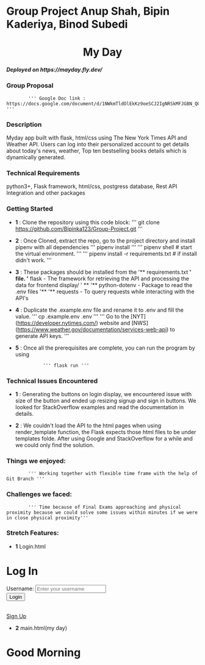 # Group Project Anup Shah, Bipin Kaderiya, Binod Subedi

<h1 align = "center" > My Day </h1>

<h5 target = "_blank"> Deployed on https://mayday.fly.dev/ </h5>

### Group Proposal 
            ''' Google Doc link : https://docs.google.com/document/d/1NWkmTldOlEkKz9oeSCJ2IgNRSkMFJGBN_Q0vxiUz6HQ/edit# '''


### Description
Myday app built with flask, html/css using The New York Times API and Weather API. Users can log into their personalized account to get details about today's news, weather, Top ten bestselling books details which is dynamically generated.

### Technical Requirements
python3+, Flask framework, html/css, postgress database, Rest API Integration and other packages

### Getting Started

* **1** : Clone the repository using this code block:
                ''' git clone https://github.com/Bipinka123/Group-Project.git '''

* **2** : Once Cloned, extract the repo, go to the project directory and install pipenv with all dependencies
                ''' pipenv install  '''
                ''' pipenv shell   # start the virtual environment. '''
                ''' pipenv install -r requirements.txt # if install didn't work. ''' 

* **3** : These packages should be installed from the '** requirements.txt **' file.
            '** flask - The framework for retrieving the API and processing the data for frontend display/ ' **
            '** python-dotenv - Package to read the  .env files '**
            '** requests - To query requests while interacting with the API's 

* **4** : Duplicate the .example.env file and rename it to .env and fill the value. 
                ''' cp .example.env .env '''
                ''' Go to the [NYT] (https://developer.nytimes.com/) website and [NWS] (https://www.weather.gov/documentation/services-web-api) to generate  API keys. '''

* **5** : Once all the prerequisites are complete, you can run the program by using 

                ''' flask run '''

### Technical Issues Encountered 

* **1** : Generating the buttons on login display, we encountered issue with size of the button and ended up resizing signup and sign in buttons. We looked for StackOverflow examples and read the documentation in details.


* **2** : We couldn't load the API to the html pages when using render_template function, the Flask expects those html files to be under templates folde. After using Google and StackOverflow for a while and we could only find the solution.


### Things we enjoyed:
            ''' Working together with flexible time frame with the help of Git Branch '''

### Challenges we faced:
            ''' Time because of Final Exams approaching and physical proximity because we could solve some issues within minutes if we were in close physical proximity'''

### Stretch Features:
* **1** Login.html
<!DOCTYPE html>
<html lang="en">

<head>
    <title>Log In</title>
</head>
<style> </style>

<body>
    <h1>Log In</h1>
    <form method="POST" action="/handle_form">
        <label for="Username">Username:</label>
        <input type="text" id="Username" name="Username" placeholder="Enter your username"><br>
        <input type="submit" value="Login">
    </form><br>
    <a class="" href="">Sign Up</a>
</body>

</html>


* **2** main.html(my day)
<!DOCTYPE html>
<html lang="en">

<head>
    <title>My Day</title>
</head>
<style> </style>

<body>
    <h1>Good Morning</h1><br>
    
</body>

</html>





